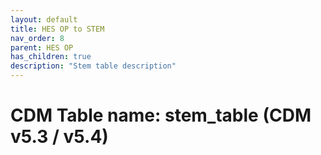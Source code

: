 ```yaml
---
layout: default
title: HES OP to STEM
nav_order: 8
parent: HES OP
has_children: true
description: "Stem table description"
---
```


# CDM Table name: stem_table (CDM v5.3 / v5.4)



